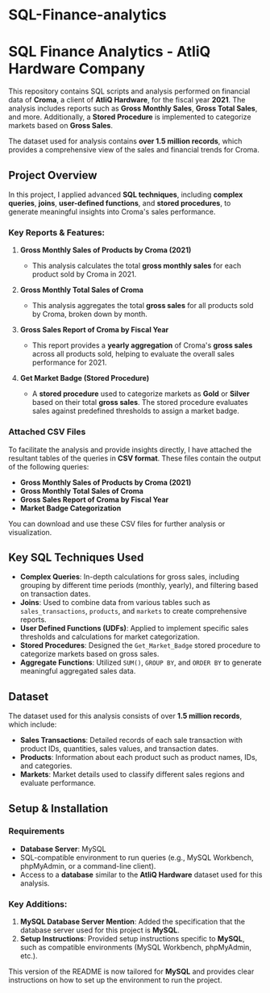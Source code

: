 # SQL-Finance-analytics
# SQL Finance Analytics - AtliQ Hardware Company 

This repository contains SQL scripts and analysis performed on financial data of **Croma**, a client of **AtliQ Hardware**, for the fiscal year **2021**. The analysis includes reports such as **Gross Monthly Sales**, **Gross Total Sales**, and more. Additionally, a **Stored Procedure** is implemented to categorize markets based on **Gross Sales**.

The dataset used for analysis contains **over 1.5 million records**, which provides a comprehensive view of the sales and financial trends for Croma.

## Project Overview

In this project, I applied advanced **SQL techniques**, including **complex queries**, **joins**, **user-defined functions**, and **stored procedures**, to generate meaningful insights into Croma's sales performance.

### Key Reports & Features:

1. **Gross Monthly Sales of Products by Croma (2021)**
   - This analysis calculates the total **gross monthly sales** for each product sold by Croma in 2021.
   
2. **Gross Monthly Total Sales of Croma**
   - This analysis aggregates the total **gross sales** for all products sold by Croma, broken down by month.
   
3. **Gross Sales Report of Croma by Fiscal Year**
   - This report provides a **yearly aggregation** of Croma's **gross sales** across all products sold, helping to evaluate the overall sales performance for 2021.
   
4. **Get Market Badge (Stored Procedure)**
   - A **stored procedure** used to categorize markets as **Gold** or **Silver** based on their total **gross sales**. The stored procedure evaluates sales against predefined thresholds to assign a market badge.

### Attached CSV Files

To facilitate the analysis and provide insights directly, I have attached the resultant tables of the queries in **CSV format**. These files contain the output of the following queries:

- **Gross Monthly Sales of Products by Croma (2021)**
- **Gross Monthly Total Sales of Croma**
- **Gross Sales Report of Croma by Fiscal Year**
- **Market Badge Categorization**

You can download and use these CSV files for further analysis or visualization.

## Key SQL Techniques Used

- **Complex Queries**: In-depth calculations for gross sales, including grouping by different time periods (monthly, yearly), and filtering based on transaction dates.
- **Joins**: Used to combine data from various tables such as `sales_transactions`, `products`, and `markets` to create comprehensive reports.
- **User Defined Functions (UDFs)**: Applied to implement specific sales thresholds and calculations for market categorization.
- **Stored Procedures**: Designed the `Get_Market_Badge` stored procedure to categorize markets based on gross sales.
- **Aggregate Functions**: Utilized `SUM()`, `GROUP BY`, and `ORDER BY` to generate meaningful aggregated sales data.

## Dataset

The dataset used for this analysis consists of over **1.5 million records**, which include:

- **Sales Transactions**: Detailed records of each sale transaction with product IDs, quantities, sales values, and transaction dates.
- **Products**: Information about each product such as product names, IDs, and categories.
- **Markets**: Market details used to classify different sales regions and evaluate performance.

## Setup & Installation

### Requirements
- **Database Server**: MySQL
- SQL-compatible environment to run queries (e.g., MySQL Workbench, phpMyAdmin, or a command-line client).
- Access to a **database** similar to the **AtliQ Hardware** dataset used for this analysis.


### Key Additions:
1. **MySQL Database Server Mention**: Added the specification that the database server used for this project is **MySQL**.
2. **Setup Instructions**: Provided setup instructions specific to **MySQL**, such as compatible environments (MySQL Workbench, phpMyAdmin, etc.).


This version of the README is now tailored for **MySQL** and provides clear instructions on how to set up the environment to run the project.

